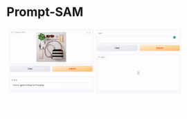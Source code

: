 # Prompt-SAM
<kbd>
  <img src="https://github.com/AstitvaSri/Prompt-SAM/blob/main/demo_videos/1.gif" width="80%">
</kbd>

